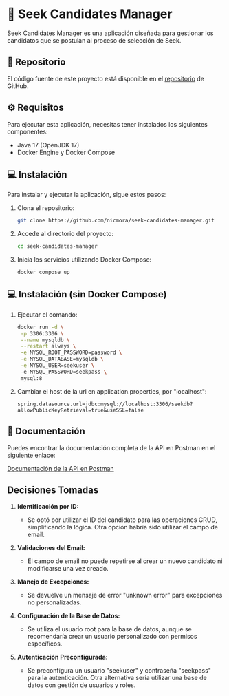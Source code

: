 # 🎯 Seek Candidates Manager

Seek Candidates Manager es una aplicación diseñada para gestionar los candidatos que se postulan al proceso de selección de Seek.

## 📁 Repositorio

El código fuente de este proyecto está disponible en el [repositorio](https://github.com/nicmora/seek-candidates-manager) de GitHub.

## ⚙️ Requisitos

Para ejecutar esta aplicación, necesitas tener instalados los siguientes componentes:

- Java 17 (OpenJDK 17)
- Docker Engine y Docker Compose

## 💻 Instalación

Para instalar y ejecutar la aplicación, sigue estos pasos:

1. Clona el repositorio:
    ```sh
    git clone https://github.com/nicmora/seek-candidates-manager.git
    ```

2. Accede al directorio del proyecto:
    ```sh
    cd seek-candidates-manager
    ```

3. Inicia los servicios utilizando Docker Compose:
    ```sh
    docker compose up
    ```

## 💻 Instalación (sin Docker Compose)
1. Ejecutar el comando:
   ```sh
   docker run -d \
    -p 3306:3306 \
    --name mysqldb \
    --restart always \
    -e MYSQL_ROOT_PASSWORD=password \
    -e MYSQL_DATABASE=mysqldb \
    -e MYSQL_USER=seekuser \    
    -e MYSQL_PASSWORD=seekpass \        
    mysql:8
   ```

2. Cambiar el host de la url en application.properties, por "localhost":
   ```
   spring.datasource.url=jdbc:mysql://localhost:3306/seekdb?allowPublicKeyRetrieval=true&useSSL=false   
   ```

## 📄 Documentación

Puedes encontrar la documentación completa de la API en Postman en el siguiente enlace:

[Documentación de la API en Postman](https://documenter.getpostman.com/view/13470508/2sA3Qv7qSi#auth-info-909703d2-7113-46bf-9510-b360ebe7e88e)

## Decisiones Tomadas

1. **Identificación por ID:**
    - Se optó por utilizar el ID del candidato para las operaciones CRUD, simplificando la lógica. Otra opción habría sido utilizar el campo de email.

2. **Validaciones del Email:**
    - El campo de email no puede repetirse al crear un nuevo candidato ni modificarse una vez creado.

3. **Manejo de Excepciones:**
    - Se devuelve un mensaje de error "unknown error" para excepciones no personalizadas.

4. **Configuración de la Base de Datos:**
    - Se utiliza el usuario root para la base de datos, aunque se recomendaría crear un usuario personalizado con permisos específicos.

5. **Autenticación Preconfigurada:**
    - Se preconfigura un usuario "seekuser" y contraseña "seekpass" para la autenticación. Otra alternativa sería utilizar una base de datos con gestión de usuarios y roles.
